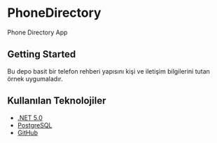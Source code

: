 # PhoneDirectory
Phone Directory App

## Getting Started

Bu depo basit bir telefon rehberi yapısını kişi ve iletişim bilgilerini tutan örnek uygumaladır.

## Kullanılan Teknolojiler

* [.NET 5.0](https://dotnet.microsoft.com/download/dotnet/5.0)
* [PostgreSQL](https://www.postgresql.org/)
* [GitHub](https://github.com)
